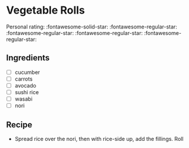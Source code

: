 <!-- Do not modify sections with "AUTO-*". They are updated by make.py -->

# Vegetable Rolls

<!-- rating=1; (User can specify rating on scale of 1-5) -->
<!-- AUTO-UserRating -->
Personal rating: :fontawesome-solid-star: :fontawesome-regular-star: :fontawesome-regular-star: :fontawesome-regular-star: :fontawesome-regular-star:
<!-- /AUTO-UserRating -->

<!-- TODO: Capture image for Vegetable Rolls -->

## Ingredients

* [ ] cucumber
* [ ] carrots
* [ ] avocado
* [ ] sushi rice
* [ ] wasabi
* [ ] nori

## Recipe

* Spread rice over the nori, then with rice-side up, add the fillings. Roll
